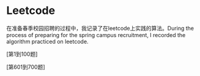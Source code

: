 # Leetcode
在准备春季校园招聘的过程中，我记录了在leetcode上实践的算法。During the process of preparing for the spring campus recruitment, I recorded the algorithm practiced on leetcode.

[第1到100题]

[第601到700题]
